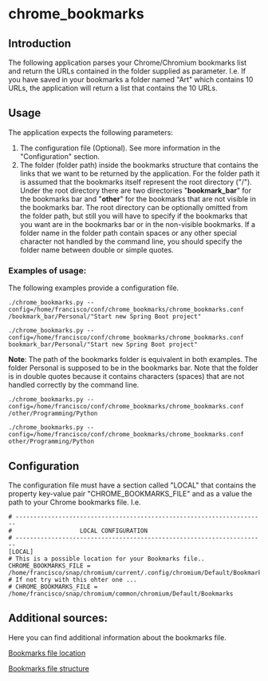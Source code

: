 # chrome_bookmarks

## Introduction
The following application parses your Chrome/Chromium bookmarks list and return the URLs
contained in the folder supplied as parameter. I.e. If you have saved in your bookmarks
a folder named "Art" which contains 10 URLs, the application will return a list that
contains the 10 URLs.

## Usage
The application expects the following parameters:
1. The configuration file (Optional). See more information in the "Configuration" section.
2. The folder (folder path) inside the bookmarks structure that contains the links that we want to be 
   returned by the application. For the folder path it is assumed that the bookmarks itself represent the 
   root directory ("/"). Under the root directory there are two directories "__bookmark_bar__" for the bookmarks
   bar and "__other__" for the bookmarks that are not visible in the bookmarks bar. 
   The root directory can be optionally omitted from the folder path, but still you will have to specify if 
   the bookmarks that you want are in the bookmarks bar or in the non-visible bookmarks.
   If a folder name in the folder path contain spaces or any other special character not handled
   by the command line, you should specify the folder name between double or simple quotes.
   

### Examples of usage:

The following examples provide a configuration file.

```
./chrome_bookmarks.py --config=/home/francisco/conf/chrome_bookmarks/chrome_bookmarks.conf /bookmark_bar/Personal/"Start new Spring Boot project"
```

```
./chrome_bookmarks.py --config=/home/francisco/conf/chrome_bookmarks/chrome_bookmarks.conf bookmark_bar/Personal/"Start new Spring Boot project"
```

**Note**: The path of the bookmarks folder is equivalent in both examples. The folder Personal is supposed to be in the bookmarks bar. Note that the
folder is in double quotes because it contains characters (spaces) that are not handled correctly by the command line.

```
./chrome_bookmarks.py --config=/home/francisco/conf/chrome_bookmarks/chrome_bookmarks.conf /other/Programming/Python
```

```
./chrome_bookmarks.py --config=/home/francisco/conf/chrome_bookmarks/chrome_bookmarks.conf other/Programming/Python
```


## Configuration
The configuration file must have a section called "LOCAL" that contains the property key-value pair
"CHROME_BOOKMARKS_FILE" and as a value the path to your Chrome bookmarks file. I.e.

```
# ----------------------------------------------------------------------
#                   LOCAL CONFIGURATION
# ----------------------------------------------------------------------
[LOCAL]
# This is a possible location for your Bookmarks file..
CHROME_BOOKMARKS_FILE = /home/francisco/snap/chromium/current/.config/chromium/Default/Bookmarks
# If not try with this ohter one ...
# CHROME_BOOKMARKS_FILE = /home/francisco/snap/chromium/common/chromium/Default/Bookmarks
```

## Additional sources:
Here you can find additional information about the bookmarks file.

[Bookmarks file location](https://itstillworks.com/folder-google-chrome-bookmarks-stored-4682.html)

[Bookmarks file structure](https://askubuntu.com/questions/624120/is-it-possible-to-view-google-chrome-bookmarks-and-history-from-the-terminal)